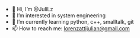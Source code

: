 - 👋 Hi, I’m @JuliLz
- 👀 I’m interested in system engineering
- 🌱 I’m currently learning python, c++, smalltalk, git
- 📫 How to reach me: lorenzattijulian@gmail.com
